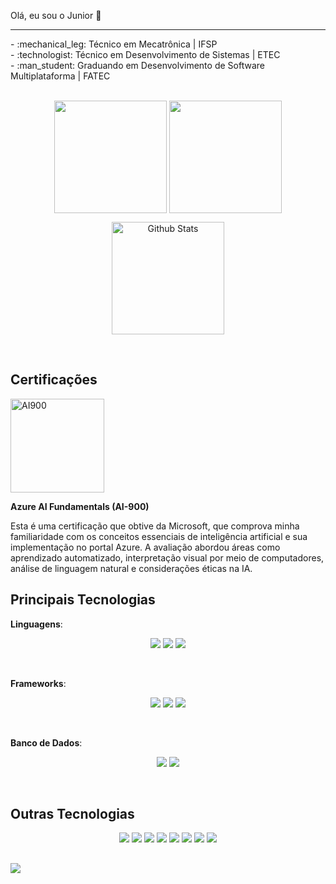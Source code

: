 Olá, eu sou o Junior :space_invader:
<hr>
- :mechanical_leg: Técnico em Mecatrônica | IFSP <br>
- :technologist: Técnico em Desenvolvimento de Sistemas | ETEC <br>
- :man_student: Graduando em Desenvolvimento de Software Multiplataforma | FATEC  <br><br>

 <!-- ![visitors](https://visitor-badge.laobi.icu/badge?page_id=aasjunior) -->

<p align="center">
  <img height="180em" src="https://github-readme-stats.vercel.app/api?username=aasjunior&show_icons=true&theme=tokyonight&card_width=400" align = "center"/>
  <img height="180em" src="https://github-readme-stats.vercel.app/api/top-langs/?username=aasjunior&layout=compact&theme=tokyonight" align = "center"/>
</p>

<p align="center">
  <img
        align="center"
        height="180em"
        src="https://github-readme-streak-stats.herokuapp.com/?user=iuricode&theme=tokyonight&hide_border=false"
        alt="Github Stats"
      />
</p>
<br>

<h2>Certificações</h2>

<div>
      <img src="https://learn.microsoft.com/pt-br/media/learn/certification/badges/microsoft-certified-fundamentals-badge.svg" alt="AI900" height="150" style="margin-right: 20px;" />
      <p><strong>Azure AI Fundamentals (AI-900)</strong></p>
      <p>Esta é uma certificação que obtive da Microsoft, que comprova minha familiaridade com os conceitos essenciais de inteligência artificial e sua implementação no portal Azure. A avaliação abordou áreas como aprendizado automatizado, interpretação visual por meio de computadores, análise de linguagem natural e considerações éticas na IA.</p>
</div>


<h2>Principais Tecnologias</h2>

**Linguagens**:

<p align="center">
  <img src="https://img.shields.io/badge/kotlin-%237F52FF.svg?style=for-the-badge&logo=kotlin&logoColor=white" />
  <img src="https://img.shields.io/badge/java-%23ED8B00.svg?style=for-the-badge&logo=openjdk&logoColor=white" />
  <img src="https://img.shields.io/badge/python-3670A0?style=for-the-badge&logo=python&logoColor=ffdd54" />
</p>
<br>

**Frameworks**:

<p align="center">
  <img src="https://img.shields.io/badge/Jetpack%20Compose-%2303DAC5.svg?style=for-the-badge&logo=android&logoColor=white" />
  <img src="https://img.shields.io/badge/Spring_Boot-6DB33F?style=for-the-badge&logo=spring-boot&logoColor=white" />
  <img src="https://img.shields.io/badge/flask-%23000.svg?style=for-the-badge&logo=flask&logoColor=white" />
</p>
<br>

**Banco de Dados**:

<p align="center">
  <img src="https://img.shields.io/badge/MongoDB-%234ea94b.svg?style=for-the-badge&logo=mongodb&logoColor=white" />
  <img src="https://img.shields.io/badge/mysql-4479A1.svg?style=for-the-badge&logo=mysql&logoColor=white" />
</p>
<br>

<h2>Outras Tecnologias</h2>

<p align="center">
  <img src="https://img.shields.io/badge/-HTML5-333333?style=flat&logo=HTML5" />
  <img src="https://img.shields.io/badge/-CSS3-333333?style=flat&logo=CSS3&logoColor=1572B6" />
  <img src="https://img.shields.io/badge/-JavaScript-333333?style=flat&logo=javascript&logoColor=F7DF1E" />
  <img src="https://img.shields.io/badge/-PHP-333333?style=flat&logo=php&logoColor=777BB4" />
  <!--<img src="https://img.shields.io/badge/-C++-333333?style=flat&logo=c%2B%2B&logoColor=00599C" />-->
  <img src="https://img.shields.io/badge/-Arduino-333333?style=flat&logo=arduino&logoColor=00979D" />
  <img src="https://img.shields.io/badge/-Docker-333333?style=flat&logo=docker&logoColor=2496ED" />
  <img src="https://img.shields.io/badge/-Kubernetes-333333?style=flat&logo=kubernetes&logoColor=326CE5" />
  <img src="https://img.shields.io/badge/-PostgreSQL-333333?style=flat&logo=postgresql&logoColor=336791" />
<!--
  <img src="https://img.shields.io/badge/html5-%23E34F26.svg?style=for-the-badge&logo=html5&logoColor=white" />
  <img src="https://img.shields.io/badge/css3-%231572B6.svg?style=for-the-badge&logo=css3&logoColor=white" />
  <img src="https://img.shields.io/badge/javascript-%23F7DF1E.svg?style=for-the-badge&logo=javascript&logoColor=black" />
  <img src="https://img.shields.io/badge/php-%23777BB4.svg?style=for-the-badge&logo=php&logoColor=white" />
  <!--<img src="https://img.shields.io/badge/c++-%2300599C.svg?style=for-the-badge&logo=c%2B%2B&logoColor=white" />-->
  <!--<img src="https://img.shields.io/badge/arduino-%2300979D.svg?style=for-the-badge&logo=arduino&logoColor=white" />
  <img src="https://img.shields.io/badge/docker-%232496ED.svg?style=for-the-badge&logo=docker&logoColor=white" />
  <img src="https://img.shields.io/badge/kubernetes-%23326CE5.svg?style=for-the-badge&logo=kubernetes&logoColor=white" />-->
</p>

##

<a href="https://www.linkedin.com/in/adeldivo-alves-de-sousa-junior" target="_blank"><img src="https://img.shields.io/badge/-LinkedIn-%230077B5?style=for-the-badge&logo=linkedin&logoColor=white" target="_blank"></a> 
